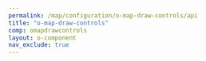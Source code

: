 ```yaml
---
permalink: /map/configuration/o-map-draw-controls/api
title: "o-map-draw-controls"
comp: omapdrawcontrols
layout: o-component
nav_exclude: true
---
```

